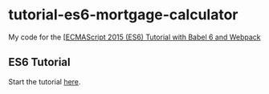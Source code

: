 # tutorial-es6-mortgage-calculator

My code for the [[ECMAScript 2015 (ES6) Tutorial with Babel 6 and Webpack](https://ccoenraets.github.io/es6-tutorial)

## ES6 Tutorial

Start the tutorial [here](http://ccoenraets.github.io/es6-tutorial).
